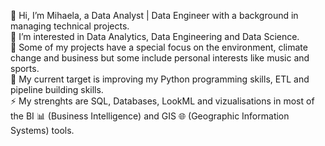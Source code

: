👋 Hi, I’m Mihaela, a Data Analyst | Data Engineer with a background in managing technical projects.   
👀 I’m interested in Data Analytics, Data Engineering and Data Science.   
🌲 Some of my projects have a special focus on the environment, climate change and business but some include personal interests like music and sports.   
🌱 My current target is improving my Python programming skills, ETL and pipeline building skills.   
⚡ My strenghts are SQL, Databases, LookML and vizualisations in most of the BI 📊 (Business Intelligence) and GIS 🌐 (Geographic Information Systems) tools.   

<!---
MihaelaBr/MihaelaBr is a ✨ special ✨ repository because its `README.md` (this file) appears on your GitHub profile.
You can click the Preview link to take a look at your changes.
--->
